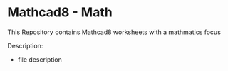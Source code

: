 # Mathcad8 - Math

This Repository contains Mathcad8 worksheets with a mathmatics focus

Description:
* file description


